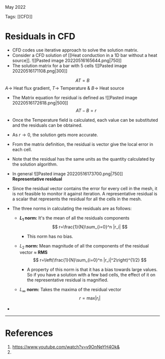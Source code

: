 May 2022
  

Tags: [[CFD]]

# Residuals in CFD

- CFD codes use iterative approach to solve the solution matrix. 
- Consider a CFD solution of [[Heat conduction in a 1D bar without a heat source]].
	![[Pasted image 20220516165644.png|750]]
-  The solution matrix for a bar with 5 cells
	 ![[Pasted image 20220516171108.png|300]]
	 
$$
AT=B
$$
$A\rightarrow$ Heat flux gradient, $T\rightarrow$ Temperature & $B\rightarrow$ Heat source
- The Matrix equation for residual is defined as
	 ![[Pasted image 20220516172618.png|500]]
$$
AT-B=r
$$

- Once the Temperature field is calculated, each value can be substituted and the residuals can be obtained. 
- As $r\rightarrow 0$, the solution gets more accurate.
- From the matrix definition, the residual is vector give the local error in each cell. 
- Note that the residual has the same units as the quantity calculated by the solution algorithm.
- In general ![[Pasted image 20220516173700.png|750]]  
**Representative residual**
- Since the residual vector contains the error for every cell in the mesh, it is not feasible to monitor it against iteration. A representative residual is a scalar that represents the residual for all the cells in the mesh. 
- The three norms in calculating the residuals are as follows:
	- **$L_1$ norm:** It's the mean of all the residuals components 
$$
r=\frac{1}{N}\sum_{i=0}^n |r_i|
$$

		- This norm has no bias.
	- $L_2$ **norm:** Mean magnitude of all the components of the residual vector $\approx$ **RMS** 
$$
r=\left(\frac{1}{N}\sum_{i=0}^n |r_i|^2\right)^{1/2}
$$
 
		- A property of this norm is that it has a bias towards large values. So if you have a solution with a few bad cells, the effect of it on the representative residual is magnified.
	- $L_\infty$ **norm:** Takes the maxima of the residual vector 
$$
r=\text{max}|r_i|
$$

-    
---
# References
1. https://www.youtube.com/watch?v=v9OnNeYH4Ok&
2. 